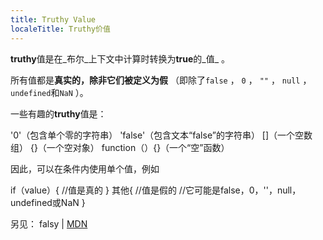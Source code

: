 ```yaml
---
title: Truthy Value
localeTitle: Truthy价值
---
```

**truthy**值是在_布尔_上下文中计算时转换为**true**的_值_ 。

所有值都是**真实的，**除非它们被定义为**假** （即除了`false` ， `0` ， `""` ， `null` ， `undefined`和`NaN` ）。

一些有趣的**truthy**值是：

'0'（包含单个零的字符串） 'false'（包含文本“false”的字符串） \[\]（一个空数组） {}（一个空对象） function（）{}（一个“空”函数）

因此，可以在条件内使用单个值，例如

if（value）{ //值是真的 } 其他{ //值是假的 //它可能是false，0，''，null，undefined或NaN }

另见： falsy | [MDN](https://developer.mozilla.org/en-US/docs/Glossary/Truthy)